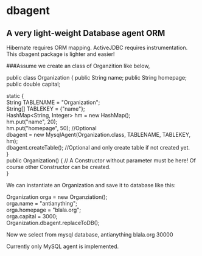 # dbagent
## A very light-weight Database agent ORM

Hibernate requires ORM mapping. ActiveJDBC requires instrumentation. This dbagent package is lighter and easier!

###Assume we create an class of Organzition like below,

public class Organization { 
    public String name;
    public String homepage;
    public double capital;

  static {<br/>
        String TABLENAME = "Organization";<br/>
        String[] TABLEKEY = {"name"};<br/>
        HashMap<String, Integer> hm = new HashMap();<br/>
        hm.put("name", 20);<br/>
        hm.put("homepage", 50); //Optional<br/>
        dbagent = new MysqlAgent(Organization.class, TABLENAME, TABLEKEY, hm);<br/>
        dbagent.createTable(); //Optional and only create table if not created yet.<br/>
  } <br/>
  public Organization() { // A Constructor without parameter must be here! Of course other Constructor can be created.<br/>
  }<br/>
  
We can instantiate an Organization and save it to database like this:</p>

  Organization orga = new Organziation();<br/>
    orga.name = "antianything";<br/>
    orga.homepage = "blala.org";<br/>
    orga.capital = 3000;<br/>
    Organization.dbagent.replaceToDB();<br/>

Now we select from mysql database,
    antianything            blala.org                  30000

Currently only MySQL agent is implemented.
